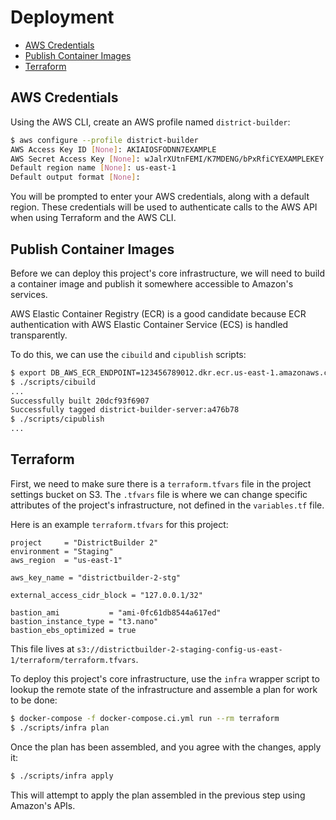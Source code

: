 # Deployment

- [AWS Credentials](#aws-credentials)
- [Publish Container Images](#publish-container-images)
- [Terraform](#terraform)

## AWS Credentials

Using the AWS CLI, create an AWS profile named `district-builder`:

```bash
$ aws configure --profile district-builder
AWS Access Key ID [None]: AKIAIOSFODNN7EXAMPLE
AWS Secret Access Key [None]: wJalrXUtnFEMI/K7MDENG/bPxRfiCYEXAMPLEKEY
Default region name [None]: us-east-1
Default output format [None]:
```

You will be prompted to enter your AWS credentials, along with a default region. These credentials will be used to authenticate calls to the AWS API when using Terraform and the AWS CLI.

## Publish Container Images

Before we can deploy this project's core infrastructure, we will need to build a container image and publish it somewhere accessible to Amazon's services.

AWS Elastic Container Registry (ECR) is a good candidate because ECR authentication with AWS Elastic Container Service (ECS) is handled transparently.

To do this, we can use the `cibuild` and `cipublish` scripts:

```bash
$ export DB_AWS_ECR_ENDPOINT=123456789012.dkr.ecr.us-east-1.amazonaws.com
$ ./scripts/cibuild
...
Successfully built 20dcf93f6907
Successfully tagged district-builder-server:a476b78
$ ./scripts/cipublish
...
```

## Terraform

First, we need to make sure there is a `terraform.tfvars` file in the project settings bucket on S3. The `.tfvars` file is where we can change specific attributes of the project's infrastructure, not defined in the `variables.tf` file.

Here is an example `terraform.tfvars` for this project:

```hcl
project     = "DistrictBuilder 2"
environment = "Staging"
aws_region  = "us-east-1"

aws_key_name = "districtbuilder-2-stg"

external_access_cidr_block = "127.0.0.1/32"

bastion_ami           = "ami-0fc61db8544a617ed"
bastion_instance_type = "t3.nano"
bastion_ebs_optimized = true
```

This file lives at `s3://districtbuilder-2-staging-config-us-east-1/terraform/terraform.tfvars`.

To deploy this project's core infrastructure, use the `infra` wrapper script to lookup the remote state of the infrastructure and assemble a plan for work to be done:

```bash
$ docker-compose -f docker-compose.ci.yml run --rm terraform
$ ./scripts/infra plan
```

Once the plan has been assembled, and you agree with the changes, apply it:

```bash
$ ./scripts/infra apply
```

This will attempt to apply the plan assembled in the previous step using Amazon's APIs.
